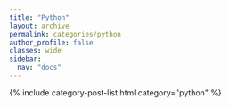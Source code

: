 ```yaml
---
title: "Python"
layout: archive
permalink: categories/python
author_profile: false
classes: wide
sidebar:
  nav: "docs"
---
```



{% include category-post-list.html category="python" %}